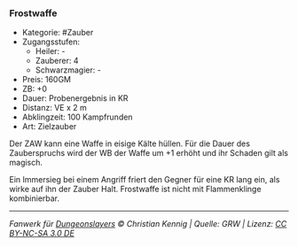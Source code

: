 ### Frostwaffe

- Kategorie: #Zauber
- Zugangsstufen:
  - Heiler: -
  - Zauberer: 4
  - Schwarzmagier: -
- Preis: 160GM
- ZB: +0
- Dauer: Probenergebnis in KR
- Distanz: VE x 2 m
- Abklingzeit: 100 Kampfrunden
- Art: Zielzauber

Der ZAW kann eine Waffe in eisige Kälte hüllen. Für die Dauer des Zauberspruchs wird der WB der Waffe um +1 erhöht und ihr Schaden gilt als magisch.

Ein Immersieg bei einem Angriff friert den Gegner für eine KR lang ein, als wirke auf ihn der Zauber Halt. Frostwaffe ist nicht mit Flammenklinge kombinierbar.

---

_Fanwerk für [Dungeonslayers](https://www.dungeonslayers.net/) © Christian Kennig | Quelle: GRW | Lizenz: [CC BY-NC-SA 3.0 DE](https://creativecommons.org/licenses/by-nc-sa/3.0/de/)_
